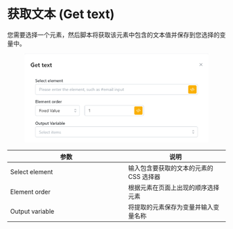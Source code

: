 # 获取文本 (Get text)

您需要选择一个元素，然后脚本将获取该元素中包含的文本值并保存到您选择的变量中。

<figure><img src="../../.gitbook/assets/image (1) (1).png" alt=""><figcaption></figcaption></figure>

<table><thead><tr><th width="258">参数</th><th>说明</th></tr></thead><tbody><tr><td>Select element</td><td>输入包含要获取的文本的元素的 CSS 选择器</td></tr><tr><td>Element order</td><td>根据元素在页面上出现的顺序选择元素</td></tr><tr><td>Output variable</td><td>将提取的元素保存为变量并输入变量名称</td></tr></tbody></table>

